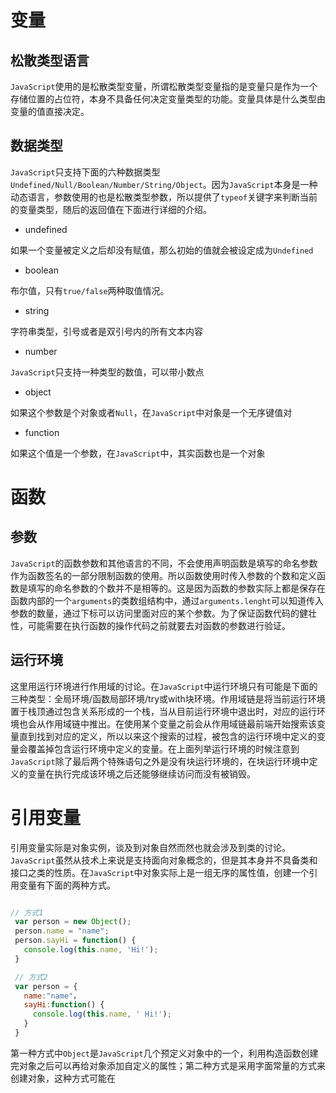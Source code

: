  # 变量

  ## 松散类型语言

 `JavaScript`使用的是松散类型变量，所谓松散类型变量指的是变量只是作为一个存储位置的占位符，本身不具备任何决定变量类型的功能。变量具体是什么类型由变量的值直接决定。

 ## 数据类型

 `JavaScript`只支持下面的六种数据类型`Undefined/Null/Boolean/Number/String/Object`。因为`JavaScript`本身是一种动态语言，参数使用的也是松散类型参数，所以提供了`typeof`关键字来判断当前的变量类型，随后的返回值在下面进行详细的介绍。

 - undefined

 如果一个变量被定义之后却没有赋值，那么初始的值就会被设定成为`Undefined`

 - boolean

 布尔值，只有`true/false`两种取值情况。

 - string

 字符串类型，引号或者是双引号内的所有文本内容

 - number

 `JavaScript`只支持一种类型的数值，可以带小数点

 - object

 如果这个参数是个对象或者`Null`，在`JavaScript`中对象是一个无序键值对

 - function

 如果这个值是一个参数，在`JavaScript`中，其实函数也是一个对象

 # 函数

 ## 参数

 `JavaScript`的函数参数和其他语言的不同，不会使用声明函数是填写的命名参数作为函数签名的一部分限制函数的使用。所以函数使用时传入参数的个数和定义函数是填写的命名参数的个数并不是相等的。这是因为函数的参数实际上都是保存在函数内部的一个`arguments`的类数组结构中，通过`arguments.lenght`可以知道传入参数的数量，通过下标可以访问里面对应的某个参数。为了保证函数代码的健壮性，可能需要在执行函数的操作代码之前就要去对函数的参数进行验证。

 ## 运行环境

 这里用运行环境进行作用域的讨论。在`JavaScript`中运行环境只有可能是下面的三种类型：全局环境/函数局部环境/try或with块环境。作用域链是将当前运行环境置于栈顶通过包含关系形成的一个栈，当从目前运行环境中退出时，对应的运行环境也会从作用域链中推出。在使用某个变量之前会从作用域链最前端开始搜索该变量直到找到对应的定义，所以以来这个搜索的过程，被包含的运行环境中定义的变量会覆盖掉包含运行环境中定义的变量。在上面列举运行环境的时候注意到`JavaScript`除了最后两个特殊语句之外是没有块运行环境的，在块运行环境中定义的变量在执行完成该环境之后还能够继续访问而没有被销毁。

 # 引用变量

 引用变量实际是对象实例，谈及到对象自然而然也就会涉及到类的讨论。`JavaScript`虽然从技术上来说是支持面向对象概念的，但是其本身并不具备类和接口之类的性质。在`JavaScript`中对象实际上是一组无序的属性值，创建一个引用变量有下面的两种方式。

 ```JavaScript

 // 方式1
  var person = new Object();
  person.name = "name";
  person.sayHi = function() {
    console.log(this.name, 'Hi!');
  }

  // 方式2
  var person = {
    name:"name"，
    sayHi:function() {
      console.log(this.name, ' Hi!');
    }
  }
 ```

 第一种方式中`Object`是`JavaScript`几个预定义对象中的一个，利用构造函数创建完对象之后可以再给对象添加自定义的属性；第二种方式是采用字面常量的方式来创建对象，这种方式可能在
